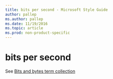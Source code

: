 ```yaml
---
title: bits per second - Microsoft Style Guide
author: pallep
ms.author: pallep
ms.date: 11/19/2016
ms.topic: article
ms.prod: non-product-specific
---
```


# bits per second

See [Bits and bytes term collection](/style-guide/a-z-word-list-term-collections/term-collections/bits-bytes-terms)
